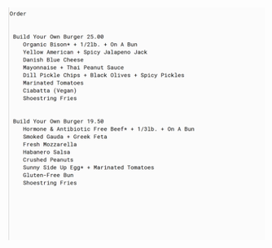 ![alt text](https://github.com/Karthika-Arumugam/cmpe202/blob/master/lab7/output/printDescription.PNG)
